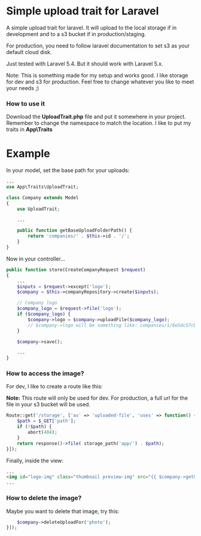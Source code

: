 # Simple upload trait for Laravel
A simple upload trait for laravel.
It will upload to the local storage if in development and to a s3 bucket if in production/staging.

For production, you need to follow laravel documentation to set s3 as your default cloud disk.

Just tested with Laravel 5.4. But it should work with Laravel 5.x.

Note: This is something made for my setup and works good. I like storage for dev and s3 for production. Feel free to change whatever you like to meet your needs ;)

### How to use it

Download the **UploadTrait.php** file and put it somewhere in your project.
Remember to change the namespace to match the location. I like to put my traits in **App\Traits**

# Example

In your model, set the base path for your uploads:

```php
...
use App\Traits\UploadTrait;

class Company extends Model
{
    use UploadTrait;

    ...

    public function getBaseUploadFolderPath() {
        return 'companies/' . $this->id . '/';
    }
}
```

Now in your controller...

```php
public function store(CreateCompanyRequest $request)
{
    ...
    $inputs = $request->except('logo');
    $company = $this->companyRepository->create($inputs);

    // Company logo
    $company_logo = $request->file('logo');
    if ($company_logo) {
        $company->logo = $company->uploadFile($company_logo);
        // $company->logo will be something like: companies/1/8e5dc57cb5d80532f52e13597c5f0b68.jpg
    }

    $company->save();

    ...
}
```

### How to access the image?

For dev, I like to create a route like this:

**Note:** This route will only be used for dev. For production, a full url for the file in your s3 bucket will be used.

```php
Route::get('/storage', ['as' => 'uploaded-file', 'uses' => function() {
	$path = $_GET['path'];
	if (!$path) {
	    abort(404);
	}
	return response()->file( storage_path('app/') . $path);
}]);
```

Finally, inside the view:

```html
...
<img id="logo-img" class="thumbnail preview-img" src="{{ $company->getUploadUrlFor('logo') }}"/>
...
```

### How to delete the image?

Maybe you want to delete that image, try this:

```php
    $company->deleteUploadFor('photo');
}]);
```